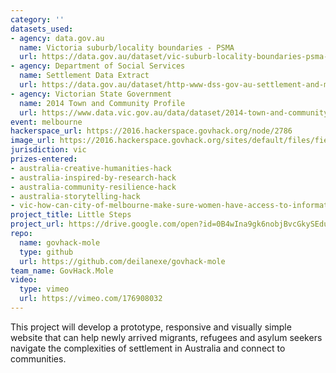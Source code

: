 ```yaml
---
category: ''
datasets_used:
- agency: data.gov.au
  name: Victoria suburb/locality boundaries - PSMA
  url: https://data.gov.au/dataset/vic-suburb-locality-boundaries-psma-administrative-boundaries/resource/76912df7-8954-4b66-b020-b98b5a5a510f
- agency: Department of Social Services
  name: Settlement Data Extract
  url: https://data.gov.au/dataset/http-www-dss-gov-au-settlement-and-multicultural-affairs-programs-policy-settlement-services
- agency: Victorian State Government
  name: 2014 Town and Community Profile
  url: https://www.data.vic.gov.au/data/dataset/2014-town-and-community-profile-for-dandenong-catchment
event: melbourne
hackerspace_url: https://2016.hackerspace.govhack.org/node/2786
image_url: https://2016.hackerspace.govhack.org/sites/default/files/field/image/gov.hack_.mole_.png
jurisdiction: vic
prizes-entered:
- australia-creative-humanities-hack
- australia-inspired-by-research-hack
- australia-community-resilience-hack
- australia-storytelling-hack
- vic-how-can-city-of-melbourne-make-sure-women-have-access-to-information-about-the-services-support-groups-and-mainstream-services-that-are-available-to-them?
project_title: Little Steps
project_url: https://drive.google.com/open?id=0B4wIna9gk6nobjBvcGkySEduS00
repo:
  name: govhack-mole
  type: github
  url: https://github.com/deilanexe/govhack-mole
team_name: GovHack.Mole
video:
  type: vimeo
  url: https://vimeo.com/176908032
---
```


This project will develop a prototype, responsive and visually simple website that can help newly arrived migrants, refugees and asylum seekers navigate the complexities of settlement in Australia and connect to communities.